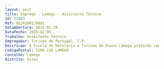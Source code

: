 ```yaml
--- 
layout: post
title: Emprego - Lamego - Assistente Técnico
Id: 73883
Ref: OE202001/0801
DataAbertura: 2020-01-20
DataFecho: 2020-02-05
Trabalho: Assistente Técnico
Empregador: Turismo de Portugal, I.P.
Descricao: A Escola de Hotelaria e Turismo de Douro Lamego pretende recrutar em regime de mobilidade interna um assistente técnico para desempenhar funções na área administrativa, nomeadamente   Expediente geral da Escola   Elaboração de documentos diversos como cartas ofícios, relatórios, notas informativas   Arquivo   Atendimento a alunos e realizar todos atos administrativos da formação   Garantir e monitorizar a informação no Portal das Escolas   Acompanhar e controlar os seguros escolares   Atender e encaminhar, telefonica ou pessoalmente, o público interno e externo, nomeadamente, clientes e fornecedores.
CodigoPostal: 5100-210 LAMEGO
Concelho: Lamego
Distrito: Viseu
--- 
```

